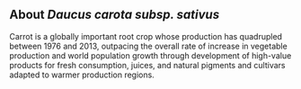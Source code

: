 About *Daucus carota subsp. sativus*
------------------------------------

Carrot is a globally important root crop whose production has quadrupled
between 1976 and 2013, outpacing the overall rate of increase in
vegetable production and world population growth through development of
high-value products for fresh consumption, juices, and natural pigments
and cultivars adapted to warmer production regions.
